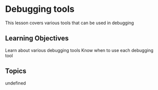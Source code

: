 # Debugging tools

This lesson covers various tools that can be used in debugging

## Learning Objectives
Learn about various debugging tools
Know when to use each debugging tool

## Topics
undefined